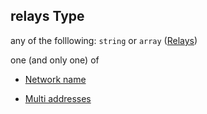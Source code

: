 ## relays Type

any of the folllowing: `string` or `array` ([Relays](fluence-properties-relays.md))

one (and only one) of

*   [Network name](fluence-properties-relays-oneof-network-name.md "check type definition")

*   [Multi addresses](fluence-properties-relays-oneof-multi-addresses.md "check type definition")
